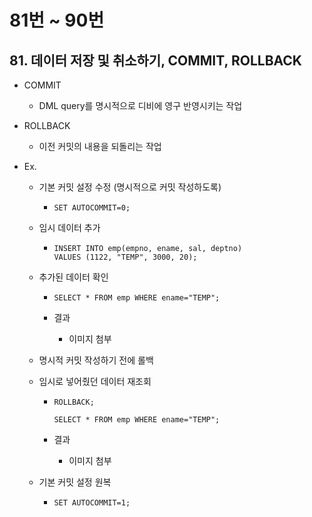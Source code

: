 # 81번 ~ 90번

## 81. 데이터 저장 및 취소하기, COMMIT, ROLLBACK

- COMMIT

  - DML query를 명시적으로 디비에 영구 반영시키는 작업

- ROLLBACK

  - 이전 커밋의 내용을 되돌리는 작업

- Ex.

  - 기본 커밋 설정 수정 (명시적으로 커밋 작성하도록)

    - ```mysql
      SET AUTOCOMMIT=0;
      ```

  - 임시 데이터 추가

    - ```mysql
      INSERT INTO emp(empno, ename, sal, deptno)
      VALUES (1122, "TEMP", 3000, 20);
      ```

  - 추가된 데이터 확인

    - ```mysql
      SELECT * FROM emp WHERE ename="TEMP";
      ```

    - 결과
      - 이미지 첨부

  - 명시적 커밋 작성하기 전에 롤백
  - 임시로 넣어줬던 데이터 재조회

    - ```mysql
      ROLLBACK;

      SELECT * FROM emp WHERE ename="TEMP";
      ```

    - 결과
      - 이미지 첨부

  - 기본 커밋 설정 원복

    - ```mysql
      SET AUTOCOMMIT=1;
      ```
